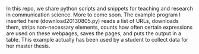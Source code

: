 In this repo, we share python scripts and snippets for teaching and research in communication science. More to come soon. 
The example program I inserted here (download20130805.py) reads a list of URLs, downloads them, strips non-necessary elements, counts how often certain expressions are used on these webpages, saves the pages, and puts the output in a table. This example actually has been used by a student to collect data for her master thesis.
